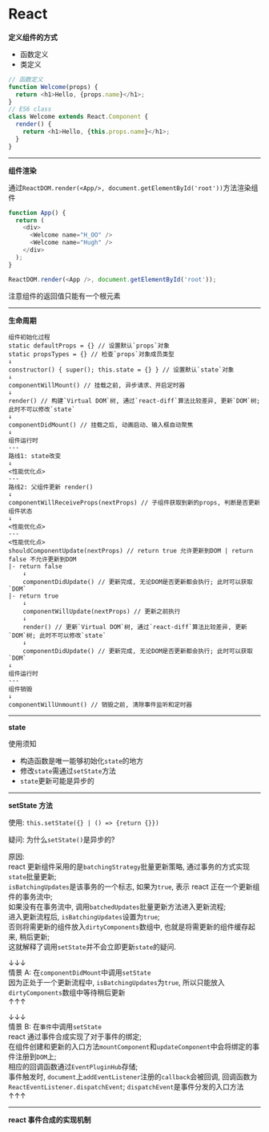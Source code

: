 # React

**定义组件的方式**

- 函数定义
- 类定义

```js
// 函数定义
function Welcome(props) {
  return <h1>Hello, {props.name}</h1>;
}
// ES6 class
class Welcome extends React.Component {
  render() {
    return <h1>Hello, {this.props.name}</h1>;
  }
}
```

---

**组件渲染**

通过`ReactDOM.render(<App/>, document.getElementById('root'))`方法渲染组件

```js
function App() {
  return (
    <div>
      <Welcome name="H_OO" />
      <Welcome name="Hugh" />
    </div>
  );
}

ReactDOM.render(<App />, document.getElementById('root'));
```

注意组件的返回值只能有一个根元素

---

**生命周期**

```
组件初始化过程
static defaultProps = {} // 设置默认`props`对象
static propsTypes = {} // 检查`props`对象成员类型
↓
constructor() { super(); this.state = {} } // 设置默认`state`对象
↓
componentWillMount() // 挂载之前, 异步请求、开启定时器
↓
render() // 构建`Virtual DOM`树, 通过`react-diff`算法比较差异, 更新`DOM`树; 此时不可以修改`state`
↓
componentDidMount() // 挂载之后, 动画启动、输入框自动聚焦
↓
组件运行时
---
路线1: state改变
↓
<性能优化点>
---
路线2: 父组件更新 render()
↓
componentWillReceiveProps(nextProps) // 子组件获取到新的props, 判断是否更新组件状态
↓
<性能优化点>
---
<性能优化点>
shouldComponentUpdate(nextProps) // return true 允许更新到DOM | return false 不允许更新到DOM
|- return false
    ↓
    componentDidUpdate() // 更新完成, 无论DOM是否更新都会执行; 此时可以获取`DOM`
|- return true
    ↓
    componentWillUpdate(nextProps) // 更新之前执行
    ↓
    render() // 更新`Virtual DOM`树, 通过`react-diff`算法比较差异, 更新`DOM`树; 此时不可以修改`state`
    ↓
    componentDidUpdate() // 更新完成, 无论DOM是否更新都会执行; 此时可以获取`DOM`
↓
组件运行时
---
组件销毁
↓
componentWillUnmount() // 销毁之前, 清除事件监听和定时器
```

---

**state**

使用须知

- 构造函数是唯一能够初始化`state`的地方
- 修改`state`需通过`setState`方法
- `state`更新可能是异步的

---

**setState 方法**

使用: `this.setState({} | () => {return {}})`

疑问: 为什么`setState()`是异步的?

原因:  
react 更新组件采用的是`batchingStrategy`批量更新策略, 通过事务的方式实现`state`批量更新;  
`isBatchingUpdates`是该事务的一个标志, 如果为`true`, 表示 react 正在一个更新组件的事务流中;  
如果没有在事务流中, 调用`batchedUpdates`批量更新方法进入更新流程;  
进入更新流程后, `isBatchingUpdates`设置为`true`;  
否则将需更新的组件放入`dirtyComponents`数组中, 也就是将需更新的组件缓存起来, 稍后更新;  
这就解释了调用`setState`并不会立即更新`state`的疑问.

↓↓↓  
情景 A: 在`componentDidMount`中调用`setState`  
因为正处于一个更新流程中, `isBatchingUpdates`为`true`, 所以只能放入`dirtyComponents`数组中等待稍后更新  
↑↑↑

↓↓↓  
情景 B: 在`事件`中调用`setState`  
react 通过事件合成实现了对于事件的绑定;  
在组件创建和更新的入口方法`mountComponent`和`updateComponent`中会将绑定的事件注册到`DOM`上;  
相应的回调函数通过`EventPluginHub`存储;  
事件触发时, `document`上`addEventListener`注册的`callback`会被回调, 回调函数为`ReactEventListener.dispatchEvent`;  `dispatchEvent`是事件分发的入口方法  
↑↑↑

---

**react 事件合成的实现机制**


